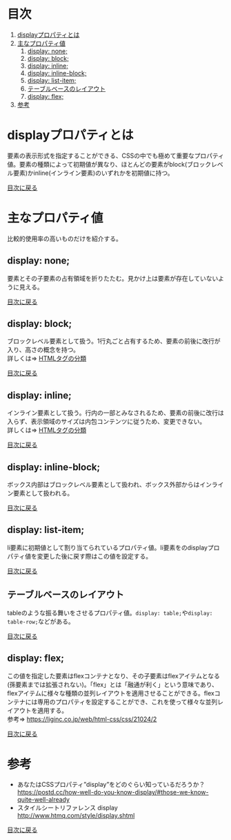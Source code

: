# 目次
1. [displayプロパティとは](#displayプロパティとは)
2. [主なプロパティ値](#主なプロパティ値)  
    1. [display: none;](#display-none)
    2. [display: block;](#display-block)
    3. [display: inline;](#display-inline)
    4. [display: inline-block;](#display-inline-block)
    5. [display: list-item;](#display-list-item)
    6. [テーブルベースのレイアウト](#テーブルベースのレイアウト)
    7. [display: flex;](#display-flex)
3. [参考](#参考)

# displayプロパティとは
要素の表示形式を指定することができる、CSSの中でも極めて重要なプロパティ値。要素の種類によって初期値が異なり、ほとんどの要素がblock(ブロックレベル要素)かinline(インライン要素)のいずれかを初期値に持つ。
  
[目次に戻る](#目次)

# 主なプロパティ値
比較的使用率の高いものだけを紹介する。

## display: none;
要素とその子要素の占有領域を折りたたむ。見かけ上は要素が存在していないように見える。

[目次に戻る](#目次)  

## display: block;
ブロックレベル要素として扱う。1行丸ごと占有するため、要素の前後に改行が入り、高さの概念を持つ。  
詳しくは⇒ [HTMLタグの分類](../HTML/HTMLタグの分類.md#ブロックレベル要素)

[目次に戻る](#目次)  

## display: inline;
インライン要素として扱う。行内の一部とみなされるため、要素の前後に改行は入らず、表示領域のサイズは内包コンテンツに従うため、変更できない。    
詳しくは⇒ [HTMLタグの分類](../HTML/HTMLタグの分類.md#インライン要素)
    
[目次に戻る](#目次)  

## display: inline-block;
ボックス内部はブロックレベル要素として扱われ、ボックス外部からはインライン要素として扱われる。  

[目次に戻る](#目次)   
  
## display: list-item;
li要素に初期値として割り当てられているプロパティ値。li要素をのdisplayプロパティ値を変更した後に戻す際はこの値を設定する。
  
[目次に戻る](#目次)    

## テーブルベースのレイアウト
tableのような振る舞いをさせるプロパティ値。`display: table;`や`display: table-row;`などがある。
  
[目次に戻る](#目次)    

## display: flex;
この値を指定した要素はflexコンテナとなり、その子要素はflexアイテムとなる(孫要素までは拡張されない)。「flex」とは「融通が利く」という意味であり、flexアイテムに様々な種類の並列レイアウトを適用させることができる。flexコンテナには専用のプロパティを設定することができ、これを使って様々な並列レイアウトを適用する。  
参考⇒ https://liginc.co.jp/web/html-css/css/21024/2

[目次に戻る](#目次)   




# 参考
- あなたはCSSプロパティ”display”をどのぐらい知っているだろうか？  
https://postd.cc/how-well-do-you-know-display/#those-we-know-quite-well-already
- スタイルシートリファレンス display  
http://www.htmq.com/style/display.shtml

[目次に戻る](#目次)  
